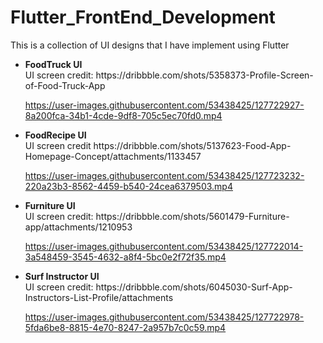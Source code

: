 # Flutter_FrontEnd_Development
This is a collection of UI designs that I have implement using Flutter
  <ul> 
  <li> <b>FoodTruck UI</b> <br/>
  UI screen credit: https://dribbble.com/shots/5358373-Profile-Screen-of-Food-Truck-App<br/>
    

https://user-images.githubusercontent.com/53438425/127722927-8a200fca-34b1-4cde-9df8-705c5ec70fd0.mp4


   </li> 
   <li> <b>FoodRecipe UI</b> <br/>
     UI screen credit https://dribbble.com/shots/5137623-Food-App-Homepage-Concept/attachments/1133457
     



https://user-images.githubusercontent.com/53438425/127723232-220a23b3-8562-4459-b540-24cea6379503.mp4




   </li>
   <li> <b>Furniture UI</b> <br/>
     UI screen credit: https://dribbble.com/shots/5601479-Furniture-app/attachments/1210953<br/>
    
https://user-images.githubusercontent.com/53438425/127722014-3a548459-3545-4632-a8f4-5bc0e2f72f35.mp4
   </li>
   <li> <b>Surf Instructor UI</b> <br/>
       UI screen credit: https://dribbble.com/shots/6045030-Surf-App-Instructors-List-Profile/attachments<br/>
     

https://user-images.githubusercontent.com/53438425/127722978-5fda6be8-8815-4e70-8247-2a957b7c0c59.mp4


   </li>
  </ul> 
